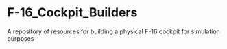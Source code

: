 # F-16_Cockpit_Builders
A repository of resources for building a physical F-16 cockpit for simulation purposes
